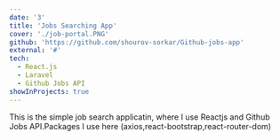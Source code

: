 ```yaml
---
date: '3'
title: 'Jobs Searching App'
cover: './job-portal.PNG'
github: 'https://github.com/shourov-sorkar/Github-jobs-app'
external: '#'
tech:
  - React.js
  - Laravel
  - Github Jobs API
showInProjects: true
---
```


This is the simple job search applicatin, where I use Reactjs and Github Jobs API.Packages I use here (axios,react-bootstrap,react-router-dom)

